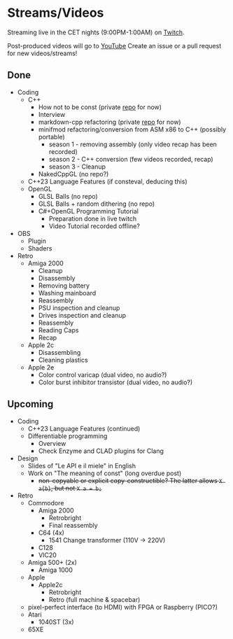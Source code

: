 # Streams/Videos

Streaming live in the CET nights (9:00PM-1:00AM) on [Twitch](https://twitch.tv/panspinningkids).

Post-produced videos will go to [YouTube](https://youtube.com/panspinningkids)
Create an issue or a pull request for new videos/streams!

## Done

- Coding
    - C++
        - How not to be const (private [repo](https://github.com/pansk/Containers2) for now)
        - Interview
        - markdown-cpp refactoring (private [repo](https://github.com/pansk/cpp-markdown) for now)
        - minifmod refactoring/conversion from ASM x86 to C++ (possibly portable)
            - season 1 - removing assembly (only video recap has been recorded)
            - season 2 - C++ conversion (few videos recorded, recap)
            - season 3 - Cleanup
        - NakedCppGL (no repo?)
	- C++23 Language Features (if consteval, deducing this)
    - OpenGL
        - GLSL Balls (no repo)
        - GLSL Balls + random dithering (no repo)
        - C#+OpenGL Programming Tutorial
            - Preparation done in live twitch
            - Video Tutorial recorded offline?
- OBS
    - Plugin
    - Shaders
- Retro
    - Amiga 2000
        - Cleanup
        - Disassembly
        - Removing battery
        - Washing mainboard
        - Reassembly
        - PSU inspection and cleanup
        - Drives inspection and cleanup
        - Reassembly
        - Reading Caps
        - Recap
    - Apple 2c
        - Disassembling
        - Cleaning plastics
    - Apple 2e
        - Color control varicap (dual video, no audio?)
        - Color burst inhibitor transistor (dual video, no audio?)

## Upcoming

- Coding
    - C++23 Language Features (continued)
    - Differentiable programming
        - Overview
        - Check Enzyme and CLAD plugins for Clang
- Design
	- Slides of "Le API e il miele" in English
	- Work on "The meaning of const" (long overdue post)
		- ~~non-copyable or explicit copy-constructible? The latter allows `X a{b}`, but not `X a = b;`~~
- Retro
    - Commodore
        - Amiga 2000
            - Retrobright
            - Final reassembly
        - C64 (4x)
            - 1541 Change transformer (110V -> 220V)
        - C128
        - VIC20
	- Amiga 500+ (2x)
        - Amiga 1000
    - Apple 
        - Apple2c
            - Retrobright
            - Retro (full machine & spacebar)
	- pixel-perfect interface (to HDMI) with FPGA or Raspberry (PICO?)
    - Atari 
        - 1040ST (3x)
	- 65XE
